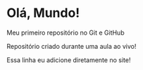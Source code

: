 # Olá, Mundo!
 Meu primeiro repositório no Git e GitHub
 
 Repositório criado durante uma aula ao vivo!

 Essa linha eu adicione diretamente no site!
